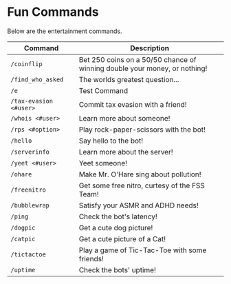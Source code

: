 # Fun Commands

Below are the entertainment commands.

| Command | Description |
| --- | --- |
| ``/coinflip`` | Bet 250 coins on a 50/50 chance of winning double your money, or nothing! |
| ``/find_who_asked`` | The worlds greatest question... |
| ``/e`` | Test Command | 
| ``/tax-evasion <#user>`` | Commit tax evasion with a friend! |
| ``/whois <#user>`` | Learn more about someone! |
| ``/rps <#option>`` | Play rock-paper-scissors with the bot! |
| ``/hello`` | Say hello to the bot! |
| ``/serverinfo`` | Learn more about the server! |
| ``/yeet <#user>`` | Yeet someone! |
| ``/ohare`` | Make Mr. O'Hare sing about pollution! |
| ``/freenitro`` | Get some free nitro, curtesy of the FSS Team! |
| ``/bubblewrap`` | Satisfy your ASMR and ADHD needs! |
| ``/ping`` | Check the bot's latency! |
| ``/dogpic`` | Get a cute dog picture! |
| ``/catpic`` | Get a cute picture of a Cat! |
| ``/tictactoe`` | Play a game of Tic-Tac-Toe with some friends! |
| ``/uptime`` | Check the bots' uptime! |
